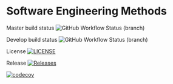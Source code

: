 # Software Engineering Methods
<!--Build badge:-->
Master build status
![GitHub Workflow Status (branch)](https://img.shields.io/github/actions/workflow/status/sbailey27/sem/main.yml?branch=master)

<!--Develop badge-->
Develop build status
![GitHub Workflow Status (branch)](https://img.shields.io/github/actions/workflow/status/sbailey27/sem/main.yml?branch=develop)

<!--License badge:-->
License
[![LICENSE](https://img.shields.io/github/license/sbailey27/sem.svg?style=flat-square)](https://github.com/sbailey27/sem/blob/master/LICENSE)

<!--Release badge:-->
Release
[![Releases](https://img.shields.io/github/release/sbailey27/sem/all.svg?style=flat-square)](https://github.com/sbailey27/sem/releases)

<!--Code Coverage Badge:-->
[![codecov](https://codecov.io/gh/sbailey27/sem/graph/badge.svg?token=3WX8S0Y050)](https://codecov.io/gh/sbailey27/sem)



